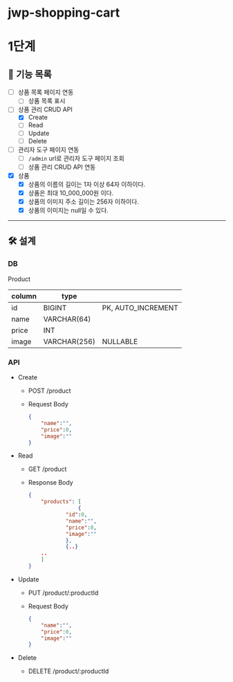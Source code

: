 # jwp-shopping-cart

# 1단계

## 🎯 기능 목록

- [ ]  상품 목록 페이지 연동
    - [ ]  상품 목록 표시
- [ ]  상품 관리 CRUD API
    - [x]  Create
    - [ ]  Read
    - [ ]  Update
    - [ ]  Delete
- [ ]  관리자 도구 페이지 연동
    - [ ]  `/admin` url로 관리자 도구 페이지 조회
    - [ ]  상품 관리 CRUD API 연동
- [x] 상품
    - [x] 상품의 이름의 길이는 1자 이상 64자 이하이다.
    - [x] 상품은 최대 10_000_000원 이다.
    - [x] 상품의 이미지 주소 길이는 256자 이하이다.
    - [x] 상품의 이미지는 null일 수 있다.

---

## 🛠️ 설계

### DB

Product

| column | type         |                    |
|--------|--------------|--------------------|
| id     | BIGINT       | PK, AUTO_INCREMENT |
| name   | VARCHAR(64)  |                    |
| price  | INT          |                    |
| image  | VARCHAR(256) | NULLABLE           |

### API

- Create
    - POST /product
    - Request Body

        ```json
        {
        	"name":"",
        	"price":0,
        	"image":""
        }
        ```

- Read
    - GET /product
    - Response Body

        ```json
        {
        	"products": [
        				{
        			"id":0,
        			"name":"",
        			"price":0,
        			"image":""
        			},
        			{..}
        	..
        	]
        }
        ```

- Update
    - PUT /product/:productId
    - Request Body

        ```json
        {
        	"name":"",
        	"price":0,
        	"image":""
        }
        ```

- Delete
    - DELETE /product/:productId
